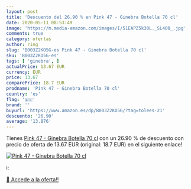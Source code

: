 ```yaml
---
layout: post
title: 'Descuento del 26.90 % en Pink 47 - Ginebra Botella 70 cl'
date: 2020-05-11 08:53:49
image: 'https://m.media-amazon.com/images/I/51EAPZ5k30L._SL400_.jpg'
comments: true
category: ofertas
author: ring
slug: 'B003Z2KO5G-es Pink 47 - Ginebra Botella 70 cl'
sku: 'B003Z2KO5G-es'
tags: [ 'ginebra', ]
actualPrice: 13.67 EUR
currency: EUR
price: 13.67
comparePrice: 18.7 EUR
prodname: 'Pink 47 - Ginebra Botella 70 cl'
country: 'es'
flag: '🇪🇸'
brand: ''
buyurl: 'https://www.amazon.es/dp/B003Z2KO5G/?tag=tolees-21'
descuento: '26.90'
average: '13.876'
---
```


Tienes [Pink 47 - Ginebra Botella 70 cl](https://www.amazon.es/dp/B003Z2KO5G/?tag=tolees-21) con un 26.90 % de descuento con precio de oferta de 13.67 EUR (original: 18.7 EUR) en el siguiente enlace!

[![Pink 47 - Ginebra Botella 70 cl](https://m.media-amazon.com/images/I/51EAPZ5k30L._SL400_.jpg)](https://www.amazon.es/dp/B003Z2KO5G/?tag=tolees-21)

ℹ️:


[🛒 Accede a la oferta!!](https://www.amazon.es/dp/B003Z2KO5G/?tag=tolees-21)
